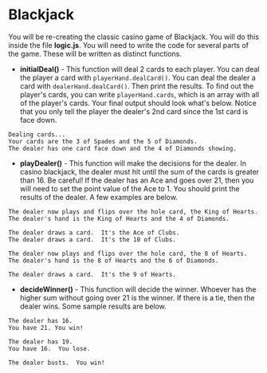 # Blackjack

You will be re-creating the classic casino game of Blackjack.  You will do this inside the file **logic.js**.  You will need to write the code for several parts of the game.  These will be written as distinct functions.

- **initialDeal()** - This function will deal 2 cards to each player.  You can deal the player a card with `playerHand.dealCard()`.  You can deal the dealer a card with `dealerHand.dealCard()`.  Then print the results.  To find out the player's cards, you can write `playerHand.cards`, which is an array with all of the player's cards.  Your final output should look what's below.  Notice that you only tell the player the dealer's 2nd card since the 1st card is face down.

```
Dealing cards...
Your cards are the 3 of Spades and the 5 of Diamonds.
The dealer has one card face down and the 4 of Diamonds showing.
```
- **playDealer()** - This function will make the decisions for the dealer.  In casino blackjack, the dealer must hit until the sum of the cards is greater than 16.  Be careful!  If the dealer has an Ace and goes over 21, then you will need to set the point value of the Ace to 1.  You should print the results of the dealer.  A few examples are below.

```
The dealer now plays and flips over the hole card, the King of Hearts.
The dealer's hand is the King of Hearts and the 4 of Diamonds.

The dealer draws a card.  It's the Ace of Clubs.
The dealer draws a card.  It's the 10 of Clubs.
```

```
The dealer now plays and flips over the hole card, the 8 of Hearts.
The dealer's hand is the 8 of Hearts and the 6 of Diamonds.

The dealer draws a card.  It's the 9 of Hearts.
```
- **decideWinner()** - This function will decide the winner.  Whoever has the higher sum without going over 21 is the winner.  If there is a tie, then the dealer wins.  Some sample results are below.

```
The dealer has 16.
You have 21. You win!
```

```
The dealer has 19.
You have 16.  You lose.
```

```
The dealer busts.  You win!
```
